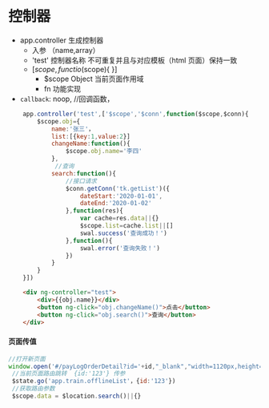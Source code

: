 # 控制器

- app.controller 生成控制器
  - 入参 （name,array）
  - 'test' 控制器名称 不可重复并且与对应模板（html 页面）保持一致
  - [$scope,functio($scope){ }]
    - $scope Object 当前页面作用域
    - fn 功能实现
- `callback`: noop, //回调函数，

```javascript
    app.controller('test',['$scope','$conn',function($scope,$conn){
        $scope.obj={
            name:'张三'，
            list:[{key:1,value:2}]
            changeName:function(){
                $scope.obj.name='李四'
            },
             //查询 
            search:function(){
                //接口请求
                $conn.getConn('tk.getList')({
                    dateStart:'2020-01-01',
                    dateEnd:'2020-01-02'
                },function(res){
                    var cache=res.data||{}
                    $scope.list=cache.list||[]
                    swal.success('查询成功！')
                },function(){
                    swal.error('查询失败！')
                })
            }
        }
    }])
```
```html
    <div ng-controller="test">
        <div>{{obj.name}}</div>
        <button ng-click="obj.changeName()">点击</button>
        <button ng-click="obj.search()">查询</button>
    </div>
```

#### 页面传值

```js
//打开新页面 
window.open('#/payLogOrderDetail?id='+id,"_blank","width=1120px,height=560px,left=200px,top=70px,scrollbars=1")
 //当前页面路由跳转  {id:'123'} 传参
 $state.go('app.train.offlineList'，{id:'123'})
 //获取路由参数
 $scope.data = $location.search()||{}
```


